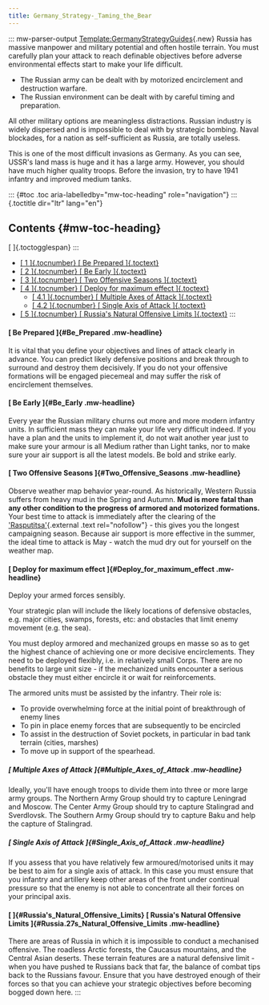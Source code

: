 ```yaml
---
title: Germany_Strategy-_Taming_the_Bear
---
```


::: mw-parser-output
[Template:GermanyStrategyGuides](/wiki/index.php?title=Template:GermanyStrategyGuides&action=edit&redlink=1 "Template:GermanyStrategyGuides (page does not exist)"){.new}
Russia has massive manpower and military potential and often hostile
terrain. You must carefully plan your attack to reach definable
objectives before adverse environmental effects start to make your life
difficult.

- The Russian army can be dealt with by motorized encirclement and
  destruction warfare.
- The Russian environment can be dealt with by careful timing and
  preparation.

All other military options are meaningless distractions. Russian
industry is widely dispersed and is impossible to deal with by strategic
bombing. Naval blockades, for a nation as self-sufficient as Russia, are
totally useless.

This is one of the most difficult invasions as Germany. As you can see,
USSR\'s land mass is huge and it has a large army. However, you should
have much higher quality troops. Before the invasion, try to have 1941
infantry and improved medium tanks.

::: {#toc .toc aria-labelledby="mw-toc-heading" role="navigation"}
::: {.toctitle dir="ltr" lang="en"}

## Contents {#mw-toc-heading}

[ ]{.toctogglespan}
:::

- [[ 1 ]{.tocnumber} [ Be Prepared ]{.toctext}](#Be_Prepared)
- [[ 2 ]{.tocnumber} [ Be Early ]{.toctext}](#Be_Early)
- [[ 3 ]{.tocnumber} [ Two Offensive Seasons
  ]{.toctext}](#Two_Offensive_Seasons)
- [[ 4 ]{.tocnumber} [ Deploy for maximum effect
  ]{.toctext}](#Deploy_for_maximum_effect)
  - [[ 4.1 ]{.tocnumber} [ Multiple Axes of Attack
    ]{.toctext}](#Multiple_Axes_of_Attack)
  - [[ 4.2 ]{.tocnumber} [ Single Axis of Attack
    ]{.toctext}](#Single_Axis_of_Attack)
- [[ 5 ]{.tocnumber} [ Russia\'s Natural Offensive Limits
  ]{.toctext}](#Russia.27s_Natural_Offensive_Limits)
  :::

#### [ Be Prepared ]{#Be_Prepared .mw-headline}

It is vital that you define your objectives and lines of attack clearly
in advance. You can predict likely defensive positions and break through
to surround and destroy them decisively. If you do not your offensive
formations will be engaged piecemeal and may suffer the risk of
encirclement themselves.

#### [ Be Early ]{#Be_Early .mw-headline}

Every year the Russian military churns out more and more modern infantry
units. In sufficient mass they can make your life very difficult indeed.
If you have a plan and the units to implement it, do not wait another
year just to make sure your armour is all Medium rather than Light
tanks, nor to make sure your air support is all the latest models. Be
bold and strike early.

#### [ Two Offensive Seasons ]{#Two_Offensive_Seasons .mw-headline}

Observe weather map behavior year-round. As historically, Western Russia
suffers from heavy mud in the Spring and Autumn. **Mud is more fatal
than any other condition to the progress of armored and motorized
formations.** Your best time to attack is immediately after the clearing
of the
[\'Rasputitsa\'](http://en.wikipedia.org/wiki/Rasputitsa){.external
.text rel="nofollow"} - this gives you the longest campaigning season.
Because air support is more effective in the summer, the ideal time to
attack is May - watch the mud dry out for yourself on the weather map.

#### [ Deploy for maximum effect ]{#Deploy_for_maximum_effect .mw-headline}

Deploy your armed forces sensibly.

Your strategic plan will include the likely locations of defensive
obstacles, e.g. major cities, swamps, forests, etc: and obstacles that
limit enemy movement (e.g. the sea).

You must deploy armored and mechanized groups en masse so as to get the
highest chance of achieving one or more decisive encirclements. They
need to be deployed flexibly, i.e. in relatively small Corps. There are
no benefits to large unit size - if the mechanized units encounter a
serious obstacle they must either encircle it or wait for
reinforcements.

The armored units must be assisted by the infantry. Their role is:

- To provide overwhelming force at the initial point of breakthrough
  of enemy lines
- To pin in place enemy forces that are subsequently to be encircled
- To assist in the destruction of Soviet pockets, in particular in bad
  tank terrain (cities, marshes)
- To move up in support of the spearhead.

##### [ Multiple Axes of Attack ]{#Multiple_Axes_of_Attack .mw-headline}

Ideally, you\'ll have enough troops to divide them into three or more
large army groups. The Northern Army Group should try to capture
Leningrad and Moscow. The Center Army Group should try to capture
Stalingrad and Sverdlovsk. The Southern Army Group should try to capture
Baku and help the capture of Stalingrad.

##### [ Single Axis of Attack ]{#Single_Axis_of_Attack .mw-headline}

If you assess that you have relatively few armoured/motorised units it
may be best to aim for a single axis of attack. In this case you must
ensure that you infantry and artillery keep other areas of the front
under continual pressure so that the enemy is not able to concentrate
all their forces on your principal axis.

#### [ ]{#Russia's_Natural_Offensive_Limits} [ Russia\'s Natural Offensive Limits ]{#Russia.27s_Natural_Offensive_Limits .mw-headline}

There are areas of Russia in which it is impossible to conduct a
mechanised offensive. The roadless Arctic forests, the Caucasus
mountains, and the Central Asian deserts. These terrain features are a
natural defensive limit - when you have pushed te Russians back that
far, the balance of combat tips back to the Russians favour. Ensure that
you have destroyed enough of their forces so that you can achieve your
strategic objectives before becoming bogged down here.
:::
